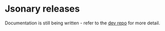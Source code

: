 # Jsonary releases

Documentation is still being written - refer to the [dev repo](https://github.com/jsonary-js/jsonary) for more detail.

<!-- 
**WARNING: rendering functionality is rather limited at the moment**

This package makes the [Jsonary](https://github.com/geraintluff/jsonary) library available on Node.js.

###  What is Jsonary?

Jsonary is a library for dealing with data and APIs that are described by JSON (Hyper-)Schema.  It can find and fetch schemas referenced from HTTP headers, allowing you to use the API in a flexible way.

It also contains a rendering system, using schema constraints and hyper-schema links to assemble adaptive clients for your APIs.  This is currently only in the browser, but the final steps for getting it working on Node are being worked on.

The goal is that you should be able to write a Jsonary renderer *once*, and it should generate static HTML on Node, and provide part of a snazzy AJAX client on the browser.

### So what can I do with it on Node right now?

Right now, the rendering system doesn't quite work, but you can still other (slightly less cool) schema-aware features of Jsonary.

For example, here is a short script that scrapes a (JSON Hyper-Schema described) API, starring every document written by someone whose name begins with 'J':

```javascript
var Jsonary = require('jsonary').instance();

var results = [];
Jsonary.getData('http://example.com/documents/', function (documents) {
	documents.items(function (index, docData) {
		var authorLink = docData.getLink('author');
		var starLink = docData.getLink('star');
		if (authorLink && starLink) {
			authorLink.follow(null, false).getData(function (authorData) {
				var authorName = authorData.get('/name');
				if (/^J/.test(authorName)) {
					starLink.follow(null, false);
				}
			});
		}
	});
});
```

That script knows nothing about any URL apart from the entry-point - the link information is taken from the hyper-schema referenced by the data.

Jsonary also implements a basic cookie store, so your scripts can log in to an API before using it:

```javascript
var Jsonary = require('jsonary').instance();

Jsonary.getData('http://example.com/json/', function (basePage) {
	var loginLink = basePage.getLink('login');
	loginLink.follow({username: "hello", password: "world"}, false).getData(function (loginResult) {
		assert(loginResult.get('/success') == true);
		performLoggedInActions();
	});
});
```

`loginLink` will be followed at whatever URL, and with whatever method and Content-Type is appropriate.  For maximum flexibility, the login data should probably have used `link.createSubmissionData()`, in case there are other required parameters:

```javascript
var loginLink = basePage.getLink('login');
loginLink.createSubmissionData(function (loginData) {
	loginData.set('/username', "hello");
	loginData.set('/password', "world");
	loginLink.follow(loginData, false).getData(...);
});
```
-->
